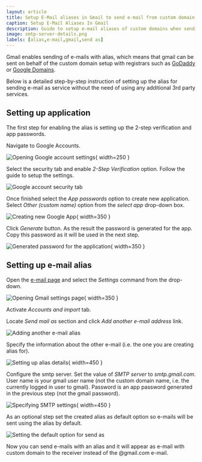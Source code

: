 ```yaml
---
layout: article
title: Setup E-Mail aliases in Gmail to send e-mail from custom domain
caption: Setup E-Mail Aliases In Gmail
description: Guide to setup e-mail aliases of custom domains when sending e-mails from Gmail
image: smtp-server-details.png
labels: [alias,e-mail,gmail,send as]
---
```

Gmail enables sending of e-mails with alias, which means that gmail can be sent on behalf of the custom domain setup with registrars such as [GoDaddy](https://godaddy.com) or [Google Domains](https://domains.google).

Below is a detailed step-by-step instruction of setting up the alias for sending e-mail as service without the need of using any additional 3rd party services.

## Setting up application

The first step for enabling the alias is setting up the 2-step verification and app passwords.

Navigate to Google Accounts.

![Opening Google account settings](google-account.png){ width=250 }

Select the security tab and enable *2-Step Verification* option. Follow the guide to setup the settings.

![Google account security tab](google-account-security.png)

Once finished select the *App passwords* option to create new application. Select *Other (custom name)* option from the *select app* drop-down box.

![Creating new Google App](create-google-app.png){ width=350 }

Click *Generate* button. As the result the password is generated for the app. Copy this password as it will be used in the next step.

![Generated password for the application](generated-app-password.png){ width=350 }

## Setting up e-mail alias

Open the [e-mail page](https://mail.google.com) and select the *Settings* command from the drop-down.

![Opening Gmail settings page](google-email-settings.png){ width=350 }

Activate *Accounts and import* tab.

Locate *Send mail as* section and click *Add another e-mail address* link.

![Adding another e-mail alias](add-another-email-address.png)

Specify the information about the other e-mail (i.e. the one you are creating alias for).

![Setting up alias details](email-address-details.png){ width=450 }

Configure the smtp server. Set the value of *SMTP server* to *smtp.gmail.com*. User name is your gmail user name (not the custom domain name, i.e. the currently logged in user to gmail). Password is an app password generated in the previous step (not the gmail password).

![Specifying SMTP settings](smtp-server-details.png){ width=450 }

As an optional step set the created alias as default option so e-mails will be sent using the alias by default.

![Setting the default option for send as](send-mail-as-default.png)

Now you can send e-mails with an alias and it will appear as e-mail with custom domain to the receiver instead of the @gmail.com e-mail.
